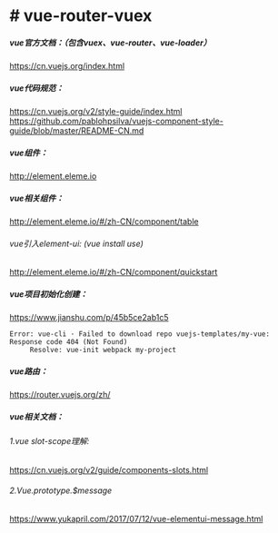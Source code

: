 # # vue-router-vuex
##### vue官方文档：（包含vuex、vue-router、vue-loader）
https://cn.vuejs.org/index.html

##### vue代码规范：
 https://cn.vuejs.org/v2/style-guide/index.html
 https://github.com/pablohpsilva/vuejs-component-style-guide/blob/master/README-CN.md
 
##### vue组件：
http://element.eleme.io

##### vue相关组件：
http://element.eleme.io/#/zh-CN/component/table
###### vue引入element-ui: (vue install use)
http://element.eleme.io/#/zh-CN/component/quickstart

##### vue项目初始化创建：
https://www.jianshu.com/p/45b5ce2ab1c5
```
Error: vue-cli · Failed to download repo vuejs-templates/my-vue: Response code 404 (Not Found)
     Resolve: vue-init webpack my-project
```
##### vue路由：
https://router.vuejs.org/zh/

##### vue相关文档：
###### 1.vue slot-scope理解:  
https://cn.vuejs.org/v2/guide/components-slots.html
###### 2.Vue.prototype.$message
https://www.yukapril.com/2017/07/12/vue-elementui-message.html



